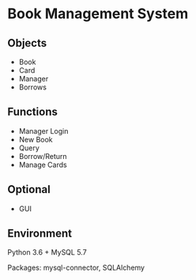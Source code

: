 # Book Management System

## Objects

* Book
* Card
* Manager
* Borrows

## Functions

* Manager Login
* New Book
* Query
* Borrow/Return
* Manage Cards

## Optional

* GUI

## Environment

Python 3.6 + MySQL 5.7

Packages: mysql-connector, SQLAlchemy